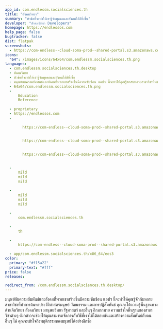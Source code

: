 ```yaml
---
app_id: com.endlessm.socialsciences.th
title: "สังคมวิทยา"
summary: "หัวข้อที่จะทำให้เรารู้จักบุคคลและสังคมได้ดียิ่งขึ้น"
developer: "สังคมวิทยา Developers"
homepage: https://endlessos.com
help_page: false
bugtracker: false
dist: flatpak
screenshots:
  - https://com-endless--cloud-soma-prod--shared-portal.s3.amazonaws.com/apps.302.screenshots.ae96c754-7b5e-4ba2-84a7-5f2deab20e8e_201810232130795454.png
icons:
  "64": /images/icons/64x64/com.endlessm.socialsciences.th.png
languages:
  - com.endlessm.socialsciences.th.desktop
  - สังคมวิทยา
  - หัวข้อที่จะทำให้เรารู้จักบุคคลและสังคมได้ดียิ่งขึ้น
  - มนุษย์กับความสัมพันธ์และสังคมที่พวกเขาสร้างขึ้นมีความซับซ้อน แอปฯ นี้จะทำให้คุณรู้จักกับหลายสาขาวิชาที่ทำการค้นหาประวัติศาสตร์มนุษย์ วัฒนธรรม และการปฏิสัมพันธ์ คุณจะได้ความรู้พื้นฐานทางด้านจิตวิทยา สังคมวิทยา มานุษยวิทยา รัฐศาสตร์ และอื่นๆ อีกมากมาย ความเข้าใจพื้นฐานของสาขาวิชาต่างๆ ดังกล่าวจะช่วยให้คุณสามารถจัดการกับวิธีที่เราใช้โต้ตอบกันและสร้างความสัมพันธ์กับคนอื่นๆ ได้ คุณจะเข้าใจถึงพฤติกรรมของมนุษย์ได้อย่างลึกซึ้ง
  - 64x64/com.endlessm.socialsciences.th.png
  - 
      Education
      Reference
    
  - proprietary
  - https://endlessos.com
  - 
      
        https://com-endless--cloud-soma-prod--shared-portal.s3.amazonaws.com/apps.302.screenshots.ae96c754-7b5e-4ba2-84a7-5f2deab20e8e_201810232130795454.png
      
      
        https://com-endless--cloud-soma-prod--shared-portal.s3.amazonaws.com/apps.302.screenshots.d0d03aa3-607f-4c9b-83e0-320aeb377793_201810232130795454.png
      
      
        https://com-endless--cloud-soma-prod--shared-portal.s3.amazonaws.com/apps.302.screenshots.d9843074-ff43-451a-812f-ea28be0b4415_201810232130795454.png
      
    
  - 
      mild
      mild
      mild
    
  - 
      mild
      mild
      mild
    
  - 
      com.endlessm.socialsciences.th
    
  - 
      th
    
  - 
      https://com-endless--cloud-soma-prod--shared-portal.s3.amazonaws.com/app.1446.appCenterThumbnail.2e4a9764-0777-40d7-87f8-1824e1f99c0e_201810232130004545.jpg
    
  - app/com.endlessm.socialsciences.th/x86_64/eos3
color:
  primary: "#f15a22"
  primary-text: "#fff"
price: false
releases:

redirect_from: /com.endlessm.socialsciences.th.desktop/
---
```


<p>มนุษย์กับความสัมพันธ์และสังคมที่พวกเขาสร้างขึ้นมีความซับซ้อน แอปฯ นี้จะทำให้คุณรู้จักกับหลายสาขาวิชาที่ทำการค้นหาประวัติศาสตร์มนุษย์ วัฒนธรรม และการปฏิสัมพันธ์ คุณจะได้ความรู้พื้นฐานทางด้านจิตวิทยา สังคมวิทยา มานุษยวิทยา รัฐศาสตร์ และอื่นๆ อีกมากมาย ความเข้าใจพื้นฐานของสาขาวิชาต่างๆ ดังกล่าวจะช่วยให้คุณสามารถจัดการกับวิธีที่เราใช้โต้ตอบกันและสร้างความสัมพันธ์กับคนอื่นๆ ได้ คุณจะเข้าใจถึงพฤติกรรมของมนุษย์ได้อย่างลึกซึ้ง</p>